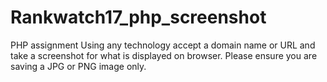 # Rankwatch17_php_screenshot
PHP assignment
Using any technology accept a domain name or URL and take a screenshot for what is
displayed on browser. Please ensure you are saving a JPG or PNG image only.
